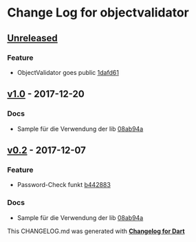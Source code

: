 # Change Log for objectvalidator

## [Unreleased](http://github.com/mikemitterer/objectvalidator.dart/compare/v1.0...HEAD)

### Feature
* ObjectValidator goes public [1dafd61](https://github.com/mikemitterer/objectvalidator.dart/commit/1dafd6164809354a577c7fc25acfb43fee816a88)

## [v1.0](http://github.com/mikemitterer/objectvalidator.dart/compare/v0.2...v1.0) - 2017-12-20

### Docs
* Sample für die Verwendung der lib [08ab94a](https://github.com/mikemitterer/objectvalidator.dart/commit/08ab94a202584ca37c07431b1e405ec76f4419b1)

## [v0.2](http://github.com/mikemitterer/objectvalidator.dart/compare/v0.2) - 2017-12-07

### Feature
* Password-Check funkt [b442883](https://github.com/mikemitterer/objectvalidator.dart/commit/b442883df1105d90bdff80259fcd87d9a976cbed)

### Docs
* Sample für die Verwendung der lib [08ab94a](https://github.com/mikemitterer/objectvalidator.dart/commit/08ab94a202584ca37c07431b1e405ec76f4419b1)


This CHANGELOG.md was generated with [**Changelog for Dart**](https://pub.dartlang.org/packages/changelog)
